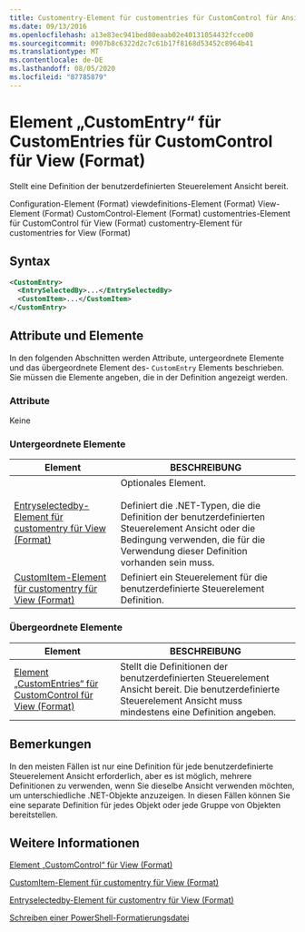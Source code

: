 ```yaml
---
title: Customentry-Element für customentries für CustomControl für Ansicht (Format) | Microsoft-Dokumentation
ms.date: 09/13/2016
ms.openlocfilehash: a13e83ec941bed80eaab02e40131054432fcce00
ms.sourcegitcommit: 0907b8c6322d2c7c61b17f8168d53452c8964b41
ms.translationtype: MT
ms.contentlocale: de-DE
ms.lasthandoff: 08/05/2020
ms.locfileid: "87785879"
---
```

# <a name="customentry-element-for-customentries-for-customcontrol-for-view-format"></a>Element „CustomEntry“ für CustomEntries für CustomControl für View (Format)

Stellt eine Definition der benutzerdefinierten Steuerelement Ansicht bereit.

Configuration-Element (Format) viewdefinitions-Element (Format) View-Element (Format) CustomControl-Element (Format) customentries-Element für CustomControl für View (Format) customentry-Element für customentries for View (Format)

## <a name="syntax"></a>Syntax

```xml
<CustomEntry>
  <EntrySelectedBy>...</EntrySelectedBy>
  <CustomItem>...</CustomItem>
</CustomEntry>
```

## <a name="attributes-and-elements"></a>Attribute und Elemente

In den folgenden Abschnitten werden Attribute, untergeordnete Elemente und das übergeordnete Element des- `CustomEntry` Elements beschrieben. Sie müssen die Elemente angeben, die in der Definition angezeigt werden.

### <a name="attributes"></a>Attribute

Keine

### <a name="child-elements"></a>Untergeordnete Elemente

|Element|BESCHREIBUNG|
|-------------|-----------------|
|[Entryselectedby-Element für customentry für View (Format)](./entryselectedby-element-for-customentry-for-customcontrol-for-view-format.md)|Optionales Element.<br /><br /> Definiert die .NET-Typen, die die Definition der benutzerdefinierten Steuerelement Ansicht oder die Bedingung verwenden, die für die Verwendung dieser Definition vorhanden sein muss.|
|[CustomItem-Element für customentry für View (Format)](./customitem-element-for-customentry-for-customcontrol-for-view-format.md)|Definiert ein Steuerelement für die benutzerdefinierte Steuerelement Definition.|

### <a name="parent-elements"></a>Übergeordnete Elemente

|Element|BESCHREIBUNG|
|-------------|-----------------|
|[Element „CustomEntries“ für CustomControl für View (Format)](./customentries-element-for-customcontrol-for-view-format.md)|Stellt die Definitionen der benutzerdefinierten Steuerelement Ansicht bereit. Die benutzerdefinierte Steuerelement Ansicht muss mindestens eine Definition angeben.|

## <a name="remarks"></a>Bemerkungen

In den meisten Fällen ist nur eine Definition für jede benutzerdefinierte Steuerelement Ansicht erforderlich, aber es ist möglich, mehrere Definitionen zu verwenden, wenn Sie dieselbe Ansicht verwenden möchten, um unterschiedliche .NET-Objekte anzuzeigen. In diesen Fällen können Sie eine separate Definition für jedes Objekt oder jede Gruppe von Objekten bereitstellen.

## <a name="see-also"></a>Weitere Informationen

[Element „CustomControl“ für View (Format)](./customcontrol-element-for-view-format.md)

[CustomItem-Element für customentry für View (Format)](./customitem-element-for-customentry-for-customcontrol-for-view-format.md)

[Entryselectedby-Element für customentry für View (Format)](./entryselectedby-element-for-customentry-for-customcontrol-for-view-format.md)

[Schreiben einer PowerShell-Formatierungsdatei](./writing-a-powershell-formatting-file.md)
